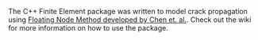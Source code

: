 The C++ Finite Element package was written to model crack propagation using [Floating Node Method developed by Chen et. al.](https://doi.org/10.1016/j.engfracmech.2014.05.018).
Check out the wiki for more information on how to use the package.
